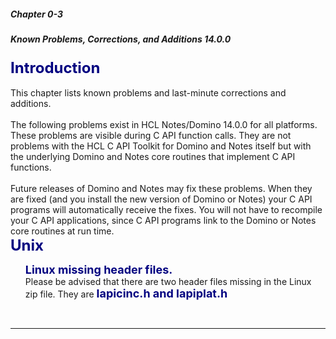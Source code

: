 ##### Chapter 0-3
##### Known Problems, Corrections, and Additions 14.0.0

<b><font size="5" color="#000080">Introduction</font></b><br>
<br>
This chapter lists known problems and last-minute corrections and additions.<br>
<br>
The following problems exist in HCL Notes/Domino 14.0.0 for all platforms. These problems are visible during C API function calls. They are not problems with the HCL C API Toolkit for Domino and Notes itself but with the underlying Domino and Notes core routines that implement C API functions.<br>
<br>
Future releases of Domino and Notes may fix these problems. When they are fixed (and you install the new version of Domino or Notes) your C API programs will automatically receive the fixes. You will not have to recompile your C API applications, since C API programs link to the Domino or Notes core routines at run time.<br>
<b><font size="5" color="#000080">Unix</font></b><br>

<ul><b><font size="4" color="#000080">Linux missing header files</font></i></b><b><font size="4" color="#000080">.</font></b><br>
Please be advised that there are two header files missing in the Linux zip file. They are <b><font size="4" color="#000080">lapicinc.h and lapiplat.h </font></b></ul>
<br>

</ul>

---
